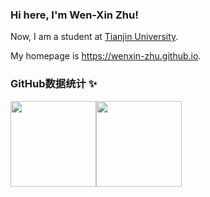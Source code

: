 ### Hi here, I'm Wen-Xin Zhu!

Now, I am a student at [Tianjin University](https://www.tju.edu.cn).

My homepage is https://wenxin-zhu.github.io.

### GitHub数据统计 ✨

<img align="center" height="137px" src="https://github-readme-stats.vercel.app/api?username=wenxin-zhu&hide_title=true&hide_border=true&show_icons=true&include_all_commits=true&line_height=21&bg_color=0,EC6C6C,FFD479,FFFC79,73FA79&theme=graywhite&locale=cn" /><img align="center" height="137px" src="https://github-readme-stats.vercel.app/api/top-langs/?username=wenxin-zhu&hide_title=true&hide_border=true&layout=compact&bg_color=0,73FA79,73FDFF,D783FF&theme=graywhite&locale=cn" />
